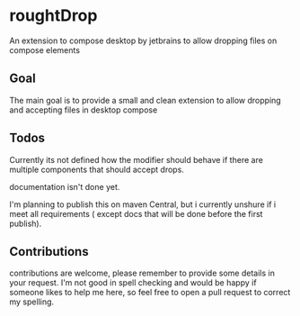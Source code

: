# roughtDrop
An extension to compose desktop by jetbrains to allow dropping files on compose elements

## Goal
The main goal is to provide a small and clean extension to allow dropping and accepting files in desktop compose

## Todos
Currently its not defined how the modifier should behave if there are multiple components that should accept drops.

documentation isn't done yet.

I'm planning to publish this on maven Central, but i currently unshure if i meet all requirements ( except docs that will be done before the first publish).

## Contributions
contributions are welcome, please remember to provide some details in your request.
I'm not good in spell checking and would be happy if someone likes to help me here, so feel free to open a pull request to correct my spelling.
